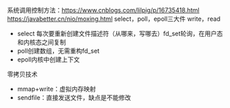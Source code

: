 系统调用控制方法：https://www.cnblogs.com/lilpig/p/16735418.html
https://javabetter.cn/nio/moxing.html
select，poll，epoll三大件
write，read

- select 每次要重新创建文件描述符（从哪来，写哪去）fd_set轮询，在用户态和内核态之间复制
- poll创建数组，无需重构fd_set
- epoll内核中创建上下文

零拷贝技术
- mmap+write：虚拟内存映射
- sendfile：直接发送文件，缺点是不能修改